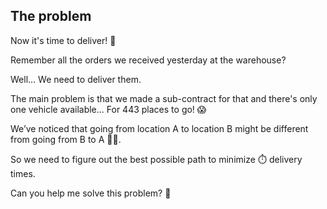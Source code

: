 ## The problem
Now it's time to deliver! 🚚

Remember all the orders we received yesterday at the warehouse?

Well... We need to deliver them.

The main problem is that we made a sub-contract for that and there's only one vehicle available... For 443 places to go! 😱

We’ve noticed that going from location A to location B might be different from going from B to A 🔄🚦.

So we need to figure out the best possible path to minimize ⏱️ delivery times.

Can you help me solve this problem? 🧩